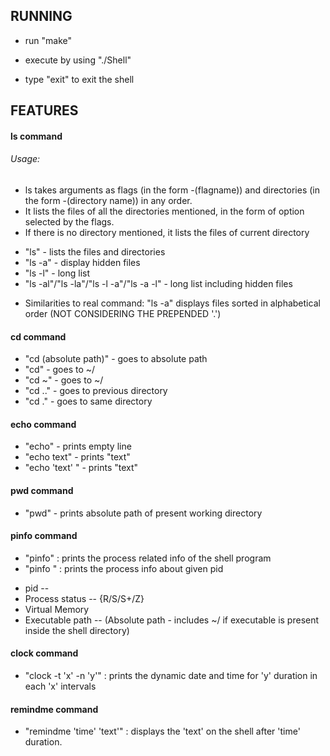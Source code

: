 ## RUNNING

- run "make"

- execute by using "./Shell"

- type "exit" to exit the shell

## FEATURES

#### ls command
###### Usage:
- ls takes arguments as flags (in the form -(flagname)) and directories (in the form -(directory name)) in any order.
- It lists the files of all the directories mentioned, in the form of option selected by the flags.
- If there is no directory mentioned, it lists the files of current directory

* "ls" - lists the files and directories
* "ls -a" - display hidden files
* "ls -l" - long list
* "ls -al"/"ls -la"/"ls -l -a"/"ls -a -l" - long list including hidden files

- Similarities to real command: "ls -a" displays files sorted in alphabetical order (NOT CONSIDERING THE PREPENDED '.')  

#### cd command
* "cd (absolute path)" - goes to absolute path
* "cd" - goes to ~/
* "cd ~" - goes to ~/
* "cd .." - goes to previous directory
* "cd ." - goes to same directory

#### echo command
* "echo" - prints empty line
* "echo text" - prints "text"
* "echo 'text' " - prints "text"


#### pwd command
* "pwd" - prints absolute path of present working directory

#### pinfo command
* "pinfo" : prints the process related info of the shell program 
* "pinfo <pid>" : prints the process info about given pid
- pid -- 
- Process status -- {R/S/S+/Z}
- Virtual Memory
- Executable path -- (Absolute path - includes ~/ if executable is present inside the shell directory)

#### clock command
* "clock -t 'x' -n 'y'" : prints the dynamic date and time for 'y' duration in each 'x' intervals

#### remindme command
* "remindme 'time' 'text'" : displays the 'text' on the shell after 'time' duration. 